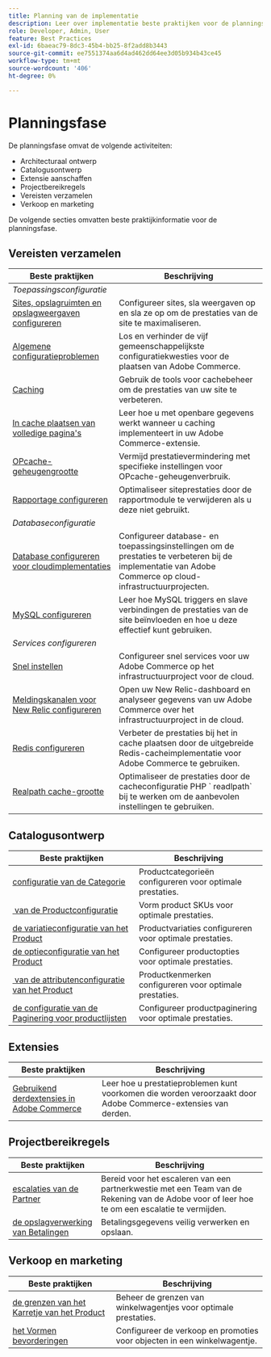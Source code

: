 ```yaml
---
title: Planning van de implementatie
description: Leer over implementatie beste praktijken voor de planningsfase van projecten van Adobe Commerce.
role: Developer, Admin, User
feature: Best Practices
exl-id: 6baeac79-8dc3-45b4-bb25-8f2add8b3443
source-git-commit: ee7551374aa6d4ad462dd64ee3d05b934b43ce45
workflow-type: tm+mt
source-wordcount: '406'
ht-degree: 0%

---
```


# Planningsfase

De planningsfase omvat de volgende activiteiten:

- Architecturaal ontwerp
- Catalogusontwerp
- Extensie aanschaffen
- Projectbereikregels
- Vereisten verzamelen
- Verkoop en marketing

De volgende secties omvatten beste praktijkinformatie voor de planningsfase.

## Vereisten verzamelen

<table>
<thead>
  <tr>
    <th>Beste praktijken</th>
    <th>Beschrijving</th>
  </tr>
</thead>
<tbody>
  <tr>
    <td colspan="2"><em>Toepassingsconfiguratie</em></td>
  </tr>
  <tr>
    <td><a href="sites-stores-store-views.md">Sites, opslagruimten en opslagweergaven configureren</a></td>
    <td>Configureer sites, sla weergaven op en sla ze op om de prestaties van de site te maximaliseren.</td>
  </tr>
  <tr>
    <td><a href="https://business.adobe.com/blog/how-to/the-usual-suspects-5-configuration-issues-to-maximize-your-peak-sales">Algemene configuratieproblemen</a></td>
    <td>Los en verhinder de vijf gemeenschappelijkste configuratiekwesties voor de plaatsen van Adobe Commerce.</td>
  </tr>
  <tr>
    <td><a href="https://experienceleague.adobe.com/docs/commerce-admin/systems/tools/cache-management.html">Caching</a></td>
    <td>Gebruik de tools voor cachebeheer om de prestaties van uw site te verbeteren.</td>
  </tr>
  <tr>
    <td><a href="https://developer.adobe.com/commerce/php/development/cache/page/public-content/">In cache plaatsen van volledige pagina's</a></td>
    <td>Leer hoe u met openbare gegevens werkt wanneer u caching implementeert in uw Adobe Commerce-extensie.</td>
  </tr>
  <tr>
    <td><a href="opcache-memory-size.md">OPcache-geheugengrootte</a></td>
    <td>Vermijd prestatievermindering met specifieke instellingen voor OPcache-geheugenverbruik.</td>
  </tr>
  <tr>
    <td><a href="reporting-configuration.md">Rapportage configureren</a></td>
    <td>Optimaliseer siteprestaties door de rapportmodule te verwijderen als u deze niet gebruikt.</td>
  </tr>
  <tr>
    <td colspan="2"><em>Databaseconfiguratie</em></td>
  </tr>
  <tr>
    <td><a href="database-on-cloud.md">Database configureren voor cloudimplementaties</a></td>
    <td>Configureer database- en toepassingsinstellingen om de prestaties te verbeteren bij de implementatie van Adobe Commerce op cloud-infrastructuurprojecten.</td>
  </tr>
  <tr>
    <td><a href="mysql-configuration.md">MySQL configureren</a></td>
    <td>Leer hoe MySQL triggers en slave verbindingen de prestaties van de site beïnvloeden en hoe u deze effectief kunt gebruiken.</td>
  </tr>
  <tr>
    <td colspan="2"><em>Services configureren</em></td>
  </tr>
  <tr>
    <td><a href="https://experienceleague.adobe.com/docs/commerce-cloud-service/user-guide/cdn/setup-fastly/fastly-configuration.html">Snel instellen</a></td>
    <td>Configureer snel services voor uw Adobe Commerce op het infrastructuurproject voor de cloud.</td>
  </tr>
  <tr>
    <td><a href="https://experienceleague.adobe.com/docs/commerce-cloud-service/user-guide/monitor/new-relic.html">Meldingskanalen voor New Relic configureren</a></td>
    <td>Open uw New Relic-dashboard en analyseer gegevens van uw Adobe Commerce over het infrastructuurproject in de cloud.</td>
  </tr>
  <tr>
    <td><a href="redis-service-configuration.md">Redis configureren</a></td>
    <td>Verbeter de prestaties bij het in cache plaatsen door de uitgebreide Redis-cacheimplementatie voor Adobe Commerce te gebruiken.</td>
  </tr>
  <tr>
    <td><a href="realpath-cache-size.md">Realpath cache-grootte</a></td>
    <td>Optimaliseer de prestaties door de cacheconfiguratie PHP ` readlpath` bij te werken om de aanbevolen instellingen te gebruiken.</td>
  </tr>
</tbody>
</table>

## Catalogusontwerp

| Beste praktijken | Beschrijving |
|---------------------------------------------------------------------------------------------------|---------------------------------------------------------------|
| [ configuratie van de Categorie ](catalog-management.md#category-limits) | Productcategorieën configureren voor optimale prestaties. |
| [ &#x200B; van de Productconfiguratie ](catalog-management.md#product-sku-limits) | Vorm product SKUs voor optimale prestaties. |
| [ de variatieconfiguratie van het Product ](catalog-management.md#product-variations) | Productvariaties configureren voor optimale prestaties. |
| [ de optieconfiguratie van het Product ](catalog-management.md#product-options) | Configureer productopties voor optimale prestaties. |
| [ &#x200B; van de attributenconfiguratie van het Product ](catalog-management.md#product-attributes) | Productkenmerken configureren voor optimale prestaties. |
| [ de configuratie van de Paginering voor productlijsten ](catalog-management.md#product-listing-pagination) | Configureer productpaginering voor optimale prestaties. |

## Extensies

| Beste praktijken | Beschrijving |
|-----------------------------------------------------------------|----------------------------------------------------------------------------------------|
| [ Gebruikend derdextensies in Adobe Commerce ](extensions.md) | Leer hoe u prestatieproblemen kunt voorkomen die worden veroorzaakt door Adobe Commerce-extensies van derden. |

## Projectbereikregels

| Beste praktijken | Beschrijving |
|--------------------------------------------------------------|--------------------------------------------------------------------------------------------------------------|
| [ escalaties van de Partner ](partner-escalation.md) | Bereid voor het escaleren van een partnerkwestie met een Team van de Rekening van de Adobe voor of leer hoe te om een escalatie te vermijden. |
| [ de opslagverwerking van Betalingen ](payment-processing-storage.md) | Betalingsgegevens veilig verwerken en opslaan. |

## Verkoop en marketing

| Beste praktijken | Beschrijving |
|------------------------------------------------------------|--------------------------------------------------------------|
| [ de grenzen van het Karretje van het Product ](catalog-management.md#cart-limits) | Beheer de grenzen van winkelwagentjes voor optimale prestaties. |
| [ het Vormen bevorderingen ](catalog-management.md#promotions) | Configureer de verkoop en promoties voor objecten in een winkelwagentje. |
